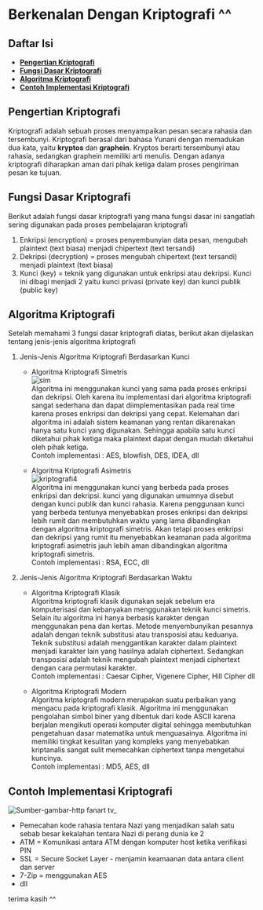 # Berkenalan Dengan Kriptografi ^^

## **Daftar Isi**
* [**Pengertian Kriptografi**](#pengertian-kriptografi)
* [**Fungsi Dasar Kriptografi**](#fungsi-dasar-kriptografi)
* [**Algoritma Kriptografi**](#algoritma-kriptografi)
* [**Contoh Implementasi Kriptografi**](#contoh-implementasi-kriptografi)

## Pengertian Kriptografi
Kriptografi adalah sebuah proses menyampaikan pesan secara rahasia dan tersembunyi. 
Kriptografi berasal dari bahasa Yunani dengan memadukan dua kata, yaitu **kryptos** dan **graphein**. 
Kryptos berarti tersembunyi atau rahasia, sedangkan graphein memiliki arti menulis. Dengan adanya
kriptografi diharapkan aman dari pihak ketiga dalam proses pengiriman pesan ke tujuan.  

## Fungsi Dasar Kriptografi
Berikut adalah fungsi dasar kriptografi yang mana fungsi dasar ini sangatlah sering digunakan pada proses pembelajaran kriptografi  
1. Enkripsi (encryption) = proses penyembunyian data pesan, mengubah plaintext (text biasa) menjadi chipertext (text tersandi)
2. Dekripsi (decryption) = proses mengubah chipertext (text tersandi) menjadi plaintext (text biasa)
3. Kunci (key) = teknik yang digunakan untuk enkripsi atau dekripsi. Kunci ini dibagi menjadi 2 yaitu kunci privasi (private key) dan
   kunci publik (public key)

## Algoritma Kriptografi
Setelah memahami 3 fungsi dasar kriptografi diatas, berikut akan dijelaskan tentang jenis-jenis algoritma kriptografi  
1. Jenis-Jenis Algoritma Kriptografi Berdasarkan Kunci  
    * Algoritma Kriptografi Simetris  
    ![sim](https://user-images.githubusercontent.com/87466033/125815186-38f22174-faa2-48a9-83b5-96d045144bb6.jpg)  
      Algoritma ini menggunakan kunci yang sama pada proses enkripsi dan dekripsi. Oleh karena itu implementasi dari algoritma kriptografi
      sangat sederhana dan dapat diimplementasikan pada real time karena proses enkripsi dan dekripsi yang cepat. Kelemahan dari algoritma
      ini adalah sistem keamanan yang rentan dikarenakan hanya satu kunci yang digunakan. Sehingga apabila satu kunci diketahui pihak ketiga
      maka plaintext dapat dengan mudah diketahui oleh pihak ketiga.  
      Contoh implementasi : AES, blowfish, DES, IDEA, dll
      
    * Algoritma Kriptografi Asimetris  
    ![kriptografi4](https://user-images.githubusercontent.com/87466033/125821944-bde444b9-7613-423b-9b05-0d082c328b7d.png)  
      Algoritma ini menggunakan kunci yang berbeda pada proses enkripsi dan dekripsi. kunci yang digunakan umumnya disebut dengan kunci publik
      dan kunci rahasia. Karena penggunaan kunci yang berbeda tentunya menyebabkan proses enkripsi dan dekripsi lebih rumit dan membutuhkan waktu
      yang lama dibandingkan dengan algoritma kriptografi simetris. Akan tetapi proses enkripsi dan dekripsi yang rumit itu menyebabkan keamanan
      pada algoritma kriptografi asimetris jauh lebih aman dibandingkan algoritma kriptografi simetris.  
      Contoh implementasi : RSA, ECC, dll  
      
2. Jenis-Jenis Algoritma Kriptografi Berdasarkan Waktu  
    * Algoritma Kriptografi Klasik  
      Algoritma kriptografi klasik digunakan sejak sebelum era komputerisasi dan kebanyakan menggunakan teknik kunci simetris. Selain itu algoritma
      ini hanya berbasis karakter dengan menggunakan pena dan kertas. Metode menyembunyikan pesannya adalah dengan teknik substitusi atau transposisi 
      atau keduanya. Teknik substitusi adalah menggantikan karakter dalam plaintext menjadi karakter lain yang hasilnya adalah ciphertext. 
      Sedangkan transposisi adalah teknik mengubah plaintext menjadi ciphertext dengan cara permutasi karakter.  
      Contoh implementasi : Caesar Cipher, Vigenere Cipher, Hill Cipher dll  
      
    * Algoritma Kriptografi Modern  
      Algoritma kriptografi modern merupakan suatu perbaikan yang mengacu pada kriptografi klasik. Algoritma ini menggunakan pengolahan simbol biner 
      yang dibentuk dari kode ASCII karena berjalan mengikuti operasi komputer digital sehingga membutuhkan pengetahuan dasar matematika untuk 
      menguasainya. Algoritma ini memiliki tingkat kesulitan yang kompleks yang menyebabkan kriptanalis sangat sulit memecahkan ciphertext tanpa
      mengetahui kuncinya.  
      Contoh implementasi : MD5, AES, dll  
      

## Contoh Implementasi Kriptografi
![Sumber-gambar-http fanart tv_](https://user-images.githubusercontent.com/87466033/125800694-230465cb-1ca8-461a-a258-bb1c193b8819.jpg)  
* Pemecahan kode rahasia tentara Nazi yang menjadikan salah satu sebab besar kekalahan tentara Nazi di perang dunia ke 2
* ATM = Komunikasi antara ATM dengan komputer host ketika verifikasi PIN
* SSL = Secure Socket Layer - menjamin keamaanan data antara client dan server
* 7-Zip = menggunakan AES
* dll
  
terima kasih ^^ 
